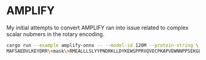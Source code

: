 # AMPLIFY

My initial attempts to convert AMPLIFY ran into issue related to complex scalar nubmers in the
rotary encoding.

```sh
cargo run --example amplify-onnx -- --model-id 120M --protein-string \
MAFSAEDVLKEYDRR\<mask\>RMEALLLSLYYPNDRKLLDYKEWSPPRVQVECPKAPVEWNNPPSEKGLIVGHFSGIKYKGEKAQASEVDVNKMCCWVSKFKDAMRRYQGIQTCKIPGKVLSDLDAKIKAYNLTVEGVEGFVRYSRVTKQHVAAFLKELRHSKQYENVNLIHYILTDKRVDIQHLEKDLVKDFKALVESAHRMRQGHMINVKYILYQLLKKHGHGPDGPDILTVKTGSKGVLYDDSFRKIYTDLGWKFTPL
```
